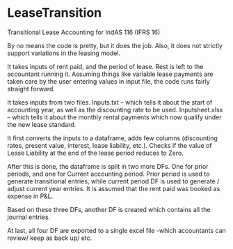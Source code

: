 # LeaseTransition
Transitional Lease Accounting for IndAS 116 (IFRS 16)

By no means the code is pretty, but it does the job. Also, it does not strictly support variations in the leasing model. 

It takes inputs of rent paid, and the period of lease. Rest is left to the accountant running it. Assuming things like variable lease payments are taken care by the user entering values in input file, the code runs fairly straight forward.

It takes inputs from two files.
Inputs.txt – which tells it about the start of accounting year, as well as the discounting rate to be used.
Inputsheet.xlsx – which tells it about the monthly rental payments which now qualify under the new lease standard. 

It first converts the inputs to a dataframe, adds few columns (discounting rates, present value, interest, lease liability, etc.). Checks if the value of Lease Liability at the end of the lease period reduces to Zero. 

After this is done, the dataframe is split in two more DFs. One for prior periods, and one for Current accounting period.
Prior period is used to generate transitional entries, while current period DF is used to generate / adjust current year entries. It is assumed that the rent paid was booked as expense in P&L.

Based on these three DFs, another DF is created which contains all the journal entries. 

At last, all four DF are exported to a single excel file -which accountants can review/ keep as back up/ etc.
